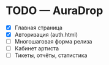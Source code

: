 # TODO — AuraDrop

- [x] Главная страница
- [x] Авторизация (auth.html)
- [ ] Многошаговая форма релиза
- [ ] Кабинет артиста
- [ ] Тикеты, отчёты, статистика